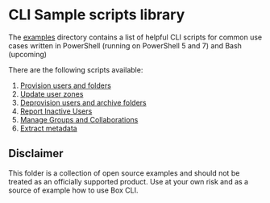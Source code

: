 # CLI Sample scripts library

The [examples](/examples) directory contains a list of helpful CLI scripts for common use cases written in PowerShell (running on PowerShell 5 and 7) and Bash (upcoming)

There are the following scripts available:
1. [Provision users and folders](/examples/User%20Creation%20%26%20Provisioning)
2. [Update user zones](/examples/Mass%20Update%20User%20Zones)
3. [Deprovision users and archive folders](/examples/User%20Deprovisioning)
4. [Report Inactive Users](/examples/Inactive%20Users%20Report)
5. [Manage Groups and Collaborations](/examples/Mass%20Groups%20%26%20Collaborations%20Update)
6. [Extract metadata](/examples/Metadata%20Extraction)

## Disclaimer
This folder is a collection of open source examples and should not be treated as an officially supported product. Use at your own risk and as a source of example how to use Box CLI.
